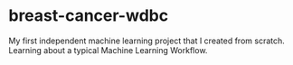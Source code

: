 # breast-cancer-wdbc
 My first independent machine learning project that I created from scratch. Learning about a typical Machine Learning Workflow.
